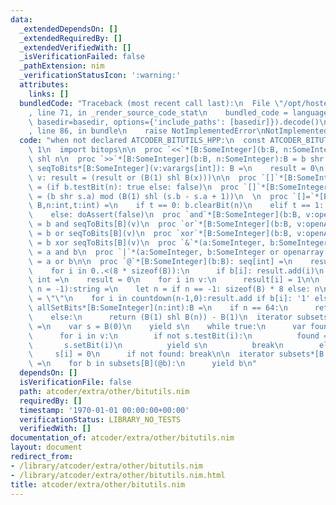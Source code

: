 ```yaml
---
data:
  _extendedDependsOn: []
  _extendedRequiredBy: []
  _extendedVerifiedWith: []
  _isVerificationFailed: false
  _pathExtension: nim
  _verificationStatusIcon: ':warning:'
  attributes:
    links: []
  bundledCode: "Traceback (most recent call last):\n  File \"/opt/hostedtoolcache/Python/3.9.6/x64/lib/python3.9/site-packages/onlinejudge_verify/documentation/build.py\"\
    , line 71, in _render_source_code_stat\n    bundled_code = language.bundle(stat.path,\
    \ basedir=basedir, options={'include_paths': [basedir]}).decode()\n  File \"/opt/hostedtoolcache/Python/3.9.6/x64/lib/python3.9/site-packages/onlinejudge_verify/languages/nim.py\"\
    , line 86, in bundle\n    raise NotImplementedError\nNotImplementedError\n"
  code: "when not declared ATCODER_BITUTILS_HPP:\n  const ATCODER_BITUTILS_HPP* =\
    \ 1\n  import bitops\n\n  proc `<<`*[B:SomeInteger](b:B, n:SomeInteger):B = b\
    \ shl n\n  proc `>>`*[B:SomeInteger](b:B, n:SomeInteger):B = b shr n\n\n  proc\
    \ seqToBits*[B:SomeInteger](v:varargs[int]): B =\n    result = 0\n    for x in\
    \ v: result = (result or (B(1) shl B(x)))\n\n  proc `[]`*[B:SomeInteger](b:B,n:int):bool\
    \ = (if b.testBit(n): true else: false)\n  proc `[]`*[B:SomeInteger](b:B,s:Slice[int]):int\
    \ = (b shr s.a) mod (B(1) shl (s.b - s.a + 1))\n  \n  proc `[]=`*[B:SomeInteger](b:var\
    \ B,n:int,t:int) =\n    if t == 0: b.clearBit(n)\n    elif t == 1: b.setBit(n)\n\
    \    else: doAssert(false)\n  proc `and`*[B:SomeInteger](b:B, v:openArray[int]):B\
    \ = b and seqToBits[B](v)\n  proc `or`*[B:SomeInteger](b:B, v:openArray[int]):B\
    \ = b or seqToBits[B](v)\n  proc `xor`*[B:SomeInteger](b:B, v:openArray[int]):B\
    \ = b xor seqToBits[B](v)\n  proc `&`*(a:SomeInteger, b:SomeInteger or openarray[int]):auto\
    \ = a and b\n  proc `|`*(a:SomeInteger, b:SomeInteger or openarray[int]):auto\
    \ = a or b\n\n  proc `@`*[B:SomeInteger](b:B): seq[int] =\n    result = newSeq[int]()\n\
    \    for i in 0..<(8 * sizeof(B)):\n      if b[i]: result.add(i)\n  proc `@^`*(v:openArray[int]):\
    \ int =\n    result = 0\n    for i in v:\n      result[i] = 1\n\n  proc toBitStr*[B:SomeInteger](b:B,\
    \ n = -1):string =\n    let n = if n == -1: sizeof(B) * 8 else: n\n    result\
    \ = \"\"\n    for i in countdown(n-1,0):result.add if b[i]: '1' else: '0'\n  proc\
    \ allSetBits*[B:SomeInteger](n:int):B =\n    if n == 64:\n      return not uint64(0)\n\
    \    else:\n      return (B(1) shl B(n)) - B(1)\n  iterator subsets*[B:SomeInteger](v:seq[int]):B\
    \ =\n    var s = B(0)\n    yield s\n    while true:\n      var found = false\n\
    \      for i in v:\n        if not s.testBit(i):\n          found = true\n   \
    \       s.setBit(i)\n          yield s\n          break\n        else:\n     \
    \     s[i] = 0\n      if not found: break\n\n  iterator subsets*[B:SomeInteger](b:B):B\
    \ =\n    for b in subsets[B](@b):\n      yield b\n"
  dependsOn: []
  isVerificationFile: false
  path: atcoder/extra/other/bitutils.nim
  requiredBy: []
  timestamp: '1970-01-01 00:00:00+00:00'
  verificationStatus: LIBRARY_NO_TESTS
  verifiedWith: []
documentation_of: atcoder/extra/other/bitutils.nim
layout: document
redirect_from:
- /library/atcoder/extra/other/bitutils.nim
- /library/atcoder/extra/other/bitutils.nim.html
title: atcoder/extra/other/bitutils.nim
---
```

